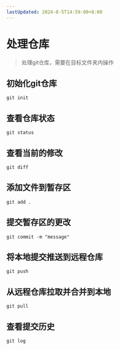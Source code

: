 ```yaml
---
lastUpdated: 2024-8-5T14:59:00+8:00
---
```


# 处理仓库

> 处理git仓库，需要在目标文件夹内操作

## 初始化git仓库

```git init```

## 查看仓库状态

```git status```

## 查看当前的修改

```git diff```

## 添加文件到暂存区

```git add .```

## 提交暂存区的更改

```git commit -m "message"```

## 将本地提交推送到远程仓库

```git push```

## 从远程仓库拉取并合并到本地

```git pull```

## 查看提交历史

```git log```